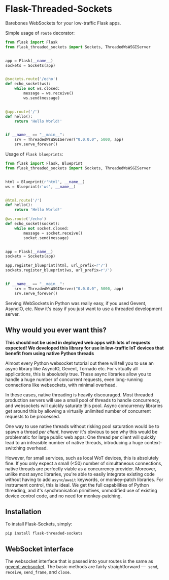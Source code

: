 # Flask-Threaded-Sockets
Barebones WebSockets for your low-traffic Flask apps.

Simple usage of ``route`` decorator:

```python
from flask import Flask
from flask_threaded_sockets import Sockets, ThreadedWsWSGIServer


app = Flask(__name__)
sockets = Sockets(app)


@sockets.route('/echo')
def echo_socket(ws):
    while not ws.closed:
        message = ws.receive()
        ws.send(message)


@app.route('/')
def hello():
    return 'Hello World!'


if __name__ == "__main__":
    srv = ThreadedWsWSGIServer("0.0.0.0", 5000, app)
    srv.serve_forever()
```

Usage of `Flask blueprints`:

```python
from flask import Flask, Blueprint
from flask_threaded_sockets import Sockets, ThreadedWsWSGIServer


html = Blueprint(r'html', __name__)
ws = Blueprint(r'ws', __name__)


@html.route('/')
def hello():
    return 'Hello World!'

@ws.route('/echo')
def echo_socket(socket):
    while not socket.closed:
        message = socket.receive()
        socket.send(message)


app = Flask(__name__)
sockets = Sockets(app)

app.register_blueprint(html, url_prefix=r'/')
sockets.register_blueprint(ws, url_prefix=r'/')


if __name__ == "__main__":
    srv = ThreadedWsWSGIServer("0.0.0.0", 5000, app)
    srv.serve_forever()
```

Serving WebSockets in Python was really easy, if you used Gevent, AsyncIO, etc. Now it's easy if you just want to use a threaded development server.

## Why would you ever want this?

**This should not be used in deployed web apps with lots of requests expected! We developed this library for use in low-traffic IoT devices that benefit from using native Python threads**

Almost every Python websocket tutorial out there will tell you to use an async library like AsyncIO, Gevent, Tornado etc. For virtually all applications, this is absolutely true. These async libraries allow you to handle a huge number of concurrent requests, even long-running connections like websockets, with minimal overhead.

In these cases, native threading is heavily discouraged. Most threaded production servers will use a small pool of threads to handle concurrency, and websockets will quickly saturate this pool. Async concurrency libraries get around this by allowing a virtually unlimited number of concurrent requests to be processed.

One way to use native threads without risking pool saturation would be to spawn a thread *per client*, however it's obvious to see why this would be problematic for large public web apps: One thread per client will quickly lead to an infeasible number of native threads, introducing a huge context-switching overhead.

However, for small services, such as local WoT devices, this is absolutely fine. If you only expect a small (<50) number of simultaneous connections, native threads are perfectly viable as a concurrency provider. Moreover, unlike most async libraries, you're able to easily integrate existing code without having to add `async`/`await` keywords, or monkey-patch libraries. For instrument control, this is ideal. We get the full capabilities of Python threading, and it's synchronisation primitives, unmodified use of existing device control code, and no need for monkey-patching.

## Installation

To install Flask-Sockets, simply:

```pip install flask-threaded-sockets```

## WebSocket interface

The websocket interface that is passed into your routes is the same as
[gevent-websocket](https://bitbucket.org/noppo/gevent-websocket).
The basic methods are fairly straightforward — 
``send``, ``receive``, ``send_frame``, and ``close``.
